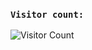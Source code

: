 ### `Visitor count:`
![Visitor Count](https://profile-counter.glitch.me/JJulioNJr/count.svg) 
</div>
</details>
</div>
